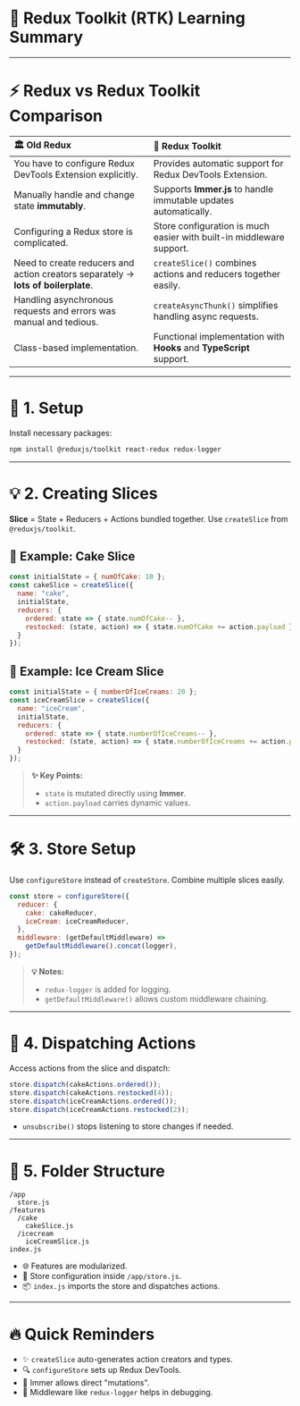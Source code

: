 
# 💎 **Redux Toolkit (RTK) Learning Summary**

---

# ⚡ Redux vs Redux Toolkit Comparison

| 🏛️ Old Redux | 🚀 Redux Toolkit |
|:---|:---|
| You have to configure Redux DevTools Extension explicitly. | Provides automatic support for Redux DevTools Extension. |
| Manually handle and change state **immutably**. | Supports **Immer.js** to handle immutable updates automatically. |
| Configuring a Redux store is complicated. | Store configuration is much easier with built-in middleware support. |
| Need to create reducers and action creators separately → **lots of boilerplate**. | `createSlice()` combines actions and reducers together easily. |
| Handling asynchronous requests and errors was manual and tedious. | `createAsyncThunk()` simplifies handling async requests. |
| Class-based implementation. | Functional implementation with **Hooks** and **TypeScript** support. |

---

# 🔧 1. Setup
Install necessary packages:
```bash
npm install @reduxjs/toolkit react-redux redux-logger
```

---

# 💡 2. Creating Slices
**Slice** = State + Reducers + Actions bundled together. 
Use `createSlice` from `@reduxjs/toolkit`.

## 🎂 Example: Cake Slice
```javascript
const initialState = { numOfCake: 10 };
const cakeSlice = createSlice({
  name: "cake",
  initialState,
  reducers: {
    ordered: state => { state.numOfCake-- },
    restocked: (state, action) => { state.numOfCake += action.payload }
  }
});
```

## 🍦 Example: Ice Cream Slice
```javascript
const initialState = { numberOfIceCreams: 20 };
const iceCreamSlice = createSlice({
  name: "iceCream",
  initialState,
  reducers: {
    ordered: state => { state.numberOfIceCreams-- },
    restocked: (state, action) => { state.numberOfIceCreams += action.payload }
  }
});
```

> **✨ Key Points:**
> - `state` is mutated directly using **Immer**.
> - `action.payload` carries dynamic values.

---

# 🛠️ 3. Store Setup
Use `configureStore` instead of `createStore`. Combine multiple slices easily.

```javascript
const store = configureStore({
  reducer: {
    cake: cakeReducer,
    iceCream: iceCreamReducer,
  },
  middleware: (getDefaultMiddleware) => 
    getDefaultMiddleware().concat(logger),
});
```

> **💡 Notes:**
> - `redux-logger` is added for logging.
> - `getDefaultMiddleware()` allows custom middleware chaining.

---

# 📢 4. Dispatching Actions
Access actions from the slice and dispatch:

```javascript
store.dispatch(cakeActions.ordered());
store.dispatch(cakeActions.restocked(4));
store.dispatch(iceCreamActions.ordered());
store.dispatch(iceCreamActions.restocked(2));
```

- `unsubscribe()` stops listening to store changes if needed.

---

# 🔺 5. Folder Structure
```
/app
  store.js
/features
  /cake
    cakeSlice.js
  /icecream
    iceCreamSlice.js
index.js
```
- 🌐 Features are modularized.
- 🔄 Store configuration inside `/app/store.js`.
- 📦 `index.js` imports the store and dispatches actions.

---

# 🔥 Quick Reminders
- ✨ `createSlice` auto-generates action creators and types.
- 🔍 `configureStore` sets up Redux DevTools.
- 🎫 Immer allows direct "mutations".
- 🔢 Middleware like `redux-logger` helps in debugging.

